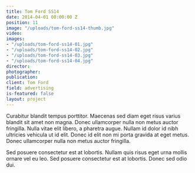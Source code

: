 ```yaml
---
title: Tom Ford SS14
date: 2014-04-01 00:00:00 Z
position: 11
image: "/uploads/tom-ford-ss14-thumb.jpg"
video: 
images:
- "/uploads/tom-ford-ss14-01.jpg"
- "/uploads/tom-ford-ss14-02.jpg"
- "/uploads/tom-ford-ss14-03.jpg"
- "/uploads/tom-ford-ss14-04.jpg"
director: 
photographer: 
publication: 
client: Tom Ford
field: advertising
is-featured: false
layout: project
---
```


Curabitur blandit tempus porttitor. Maecenas sed diam eget risus varius blandit sit amet non magna. Donec ullamcorper nulla non metus auctor fringilla. Nulla vitae elit libero, a pharetra augue. Nullam id dolor id nibh ultricies vehicula ut id elit. Donec id elit non mi porta gravida at eget metus. Donec ullamcorper nulla non metus auctor fringilla.

Sed posuere consectetur est at lobortis. Nullam quis risus eget urna mollis ornare vel eu leo. Sed posuere consectetur est at lobortis. Donec sed odio dui.